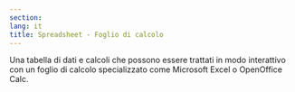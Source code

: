 ```yaml
---
section: 
lang: it
title: Spreadsheet - Foglio di calcolo
---
```

Una tabella di dati e calcoli che possono essere trattati in modo interattivo con un foglio di calcolo specializzato come Microsoft Excel o OpenOffice Calc.
